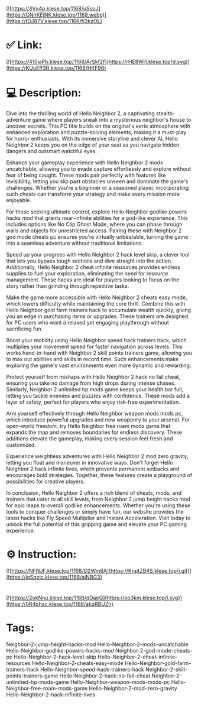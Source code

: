 [![https://3Vx4p.klese.top/1168/uSspJ](https://GNnKEjNK.klese.top/1168.webp)](https://tDJ87V.klese.top/1168/fi3kzOL)
# ✅ Link:
[![https://410jaPb.klese.top/1168/ArSkf2f](https://rHE8Wj1.klese.top/d.svg)](https://KUuEff3R.klese.top/1168/HKF96)
# 💻 Description:
Dive into the thrilling world of Hello Neighbor 2, a captivating stealth-adventure game where players sneak into a mysterious neighbor's house to uncover secrets. This PC title builds on the original's eerie atmosphere with enhanced exploration and puzzle-solving elements, making it a must-play for horror enthusiasts. With its immersive storyline and clever AI, Hello Neighbor 2 keeps you on the edge of your seat as you navigate hidden dangers and outsmart watchful eyes.



Enhance your gameplay experience with Hello Neighbor 2 mods uncatchable, allowing you to evade capture effortlessly and explore without fear of being caught. These mods pair perfectly with features like Invisibility, letting you slip past obstacles unseen and dominate the game's challenges. Whether you're a beginner or a seasoned player, incorporating such cheats can transform your strategy and make every mission more enjoyable.



For those seeking ultimate control, explore Hello Neighbor godlike powers hacks mod that grants near-infinite abilities for a god-like experience. This includes options like No Clip Ghost Mode, where you can phase through walls and objects for unrestricted access. Pairing these with Neighbor 2 god mode cheats pc ensures you're virtually unbeatable, turning the game into a seamless adventure without traditional limitations.



Speed up your progress with Hello Neighbor 2 hack level skip, a clever tool that lets you bypass tough sections and dive straight into the action. Additionally, Hello Neighbor 2 cheat infinite resources provides endless supplies to fuel your exploration, eliminating the need for resource management. These hacks are ideal for players looking to focus on the story rather than grinding through repetitive tasks.



Make the game more accessible with Hello Neighbor 2 cheats easy mode, which lowers difficulty while maintaining the core thrill. Combine this with Hello Neighbor gold farm trainers hack to accumulate wealth quickly, giving you an edge in purchasing items or upgrades. These trainers are designed for PC users who want a relaxed yet engaging playthrough without sacrificing fun.



Boost your mobility using Hello Neighbor speed hack trainers hack, which multiplies your movement speed for faster navigation across levels. This works hand-in-hand with Neighbor 2 skill points trainers game, allowing you to max out abilities and skills in record time. Such enhancements make exploring the game's vast environments even more dynamic and rewarding.



Protect yourself from mishaps with Hello Neighbor 2 hack no fall cheat, ensuring you take no damage from high drops during intense chases. Similarly, Neighbor 2 unlimited hp mods game keeps your health bar full, letting you tackle enemies and puzzles with confidence. These mods add a layer of safety, perfect for players who enjoy risk-free experimentation.



Arm yourself effectively through Hello Neighbor weapon mods mods pc, which introduce powerful upgrades and new weaponry to your arsenal. For open-world freedom, try Hello Neighbor free roam mods game that expands the map and removes boundaries for endless discovery. These additions elevate the gameplay, making every session feel fresh and customized.



Experience weightless adventures with Hello Neighbor 2 mod zero gravity, letting you float and maneuver in innovative ways. Don't forget Hello Neighbor 2 hack infinite lives, which prevents permanent setbacks and encourages bold strategies. Together, these features create a playground of possibilities for creative players.



In conclusion, Hello Neighbor 2 offers a rich blend of cheats, mods, and trainers that cater to all skill levels, from Neighbor 2 jump height hacks mod for epic leaps to overall godlike enhancements. Whether you're using these tools to conquer challenges or simply have fun, our website provides the latest hacks like Fly Speed Multiplier and Instant Acceleration. Visit today to unlock the full potential of this gripping game and elevate your PC gaming experience.

# ⚙️ Instruction:
[![https://NFNJF.klese.top/1168/D2Wm8A](https://KnptZB4S.klese.top/i.gif)](https://iqSqzic.klese.top/1168/ajNBG3)
#
[![https://2okNnu.klese.top/1168/qDaeQ](https://oo3km.klese.top/l.svg)](https://0R4phac.klese.top/1168/akqRBUZh)
# Tags:
Neighbor-2-jump-height-hacks-mod Hello-Neighbor-2-mods-uncatchable Hello-Neighbor-godlike-powers-hacks-mod Neighbor-2-god-mode-cheats-pc Hello-Neighbor-2-hack-level-skip Hello-Neighbor-2-cheat-infinite-resources Hello-Neighbor-2-cheats-easy-mode Hello-Neighbor-gold-farm-trainers-hack Hello-Neighbor-speed-hack-trainers-hack Neighbor-2-skill-points-trainers-game Hello-Neighbor-2-hack-no-fall-cheat Neighbor-2-unlimited-hp-mods-game Hello-Neighbor-weapon-mods-mods-pc Hello-Neighbor-free-roam-mods-game Hello-Neighbor-2-mod-zero-gravity Hello-Neighbor-2-hack-infinite-lives






